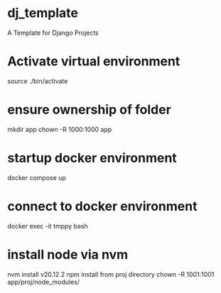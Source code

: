# dj_template
A Template for Django Projects

# Activate virtual environment
source ./bin/activate

# ensure ownership of folder
mkdir app
chown -R 1000:1000 app

# startup docker environment
docker compose up

# connect to docker environment
docker exec -it tmppy bash

# install node via nvm
nvm install v20.12.2
npm install from proj directory
chown -R 1001:1001 app/proj/node_modules/